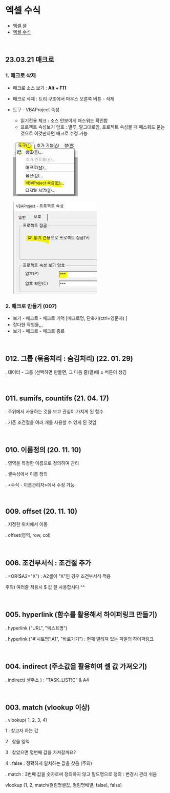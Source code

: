 # 엑셀 수식


- [엑셀 셀](./office_0001.html)
- [엑셀 수식](./office_0008.html)
  

<br>


## **23.03.21 매크로**

### 1. 매크로 삭제
- 매크로 소스 보기 : **Alt + F11**
- 매크로 삭제 : 트리 구조에서 마우스 오른쪽 버튼 - 삭제
- 도구 - VBAProject 속성
  - 읽기전용 체크 : 소스 안보이게 패스워드 확인함
  - 프로젝트 속성보기 암호 : 별루, 말그대로임, 프로젝트 속성볼 때 패스워드 묻는 것으로 이것만하면 매크로 수정 가능

  ![매크로 VBA속성](./img/f0008.JPG)

  ![매크로 RD](./img/f0008_2.JPG)
  

### 2. 매크로 만들기 (007)
- 보기 - 매크로 - 매크로 기억 [매크로명, 단축키(ctrl+영문자) ]
- 잡다한 작업들,,,
- 보기 - 매크로 - 매크로 종료


<br>


## **012. 그룹 (묶음처리 : 숨김처리) (22. 01. 29)**
  . 데이터 - 그룹  (선택하면 만들면, 그 다음 줄(열)에 ± 버튼이 생김


<br>


## **011. sumifs, countifs (21. 04. 17)**
  . 주위에서 사용하는 것을 보고 관심이 가지게 된 함수

  . 기존 조건절을 여러 개를 사용할 수 있게 된 것임

 
<br>


## **010. 이름정의 (20. 11. 10)**
  . 영역을 특정한 이름으로 정의하여 관리

  . 셀속성에서 이름 정의

  .  <수식 - 이름관리자>에서 수정 가능

 
<br>


## **009. offset (20. 11. 10)**
  . 지정한 위치에서 이동

  . offset(영역, row, col)

 
<br>



## **006. 조건부서식 : 조건절 추가**
. =OR($A2="X") : A2셀이 "X"인 경우 조건부서식 적용

주의) 여러줄 적용시 $ 값 잘 사용합시다 ^^

 
<br>


## **005. hyperlink (함수를 활용해서 하이퍼링크 만들기)**
. hyperlink ("URL", "텍스트명")

. hyperlink ("#'시트명'!A1", "바로가기") : 현재 열려져 있는 파일의 하이퍼링크

 
<br>


## **004. indirect (주소값을 활용하여 셀 값 가져오기)**
. indirect( 셀주소 ) : "TASK_LIST!C" & A4

 
<br>


## **003. match (vlookup 이상)**
. vlookup( 1, 2, 3, 4)

1 : 찾고자 하는 값

2 : 찾을 영역

3 : 찾았으면 몇번째 값을 가져갈까요?

4 : false : 정확하게 일치하는 값을 찾음 (주의)

. match : 3번째 값을 숫자로써 정의하지 않고 필드명으로 정의 : 변경시 관리 쉬움

vlookup (1, 2, match(컬럼명셀값, 컬럼명배열, false), false)

 

